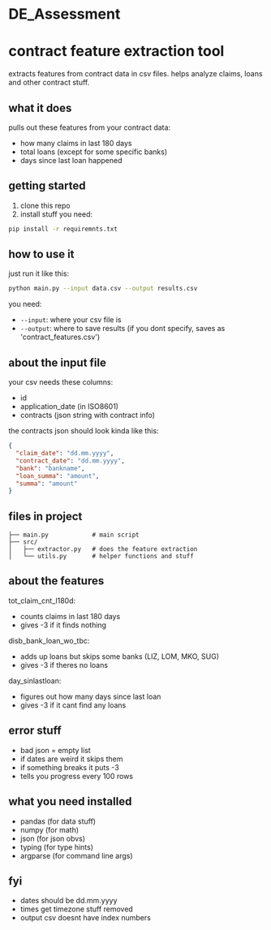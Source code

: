 # DE_Assessment

# contract feature extraction tool

extracts features from contract data in csv files. helps analyze claims, loans and other contract stuff.

## what it does

pulls out these features from your contract data:

- how many claims in last 180 days
- total loans (except for some specific banks)
- days since last loan happened

## getting started

1. clone this repo
2. install stuff you need:

```bash
pip install -r requiremnts.txt
```

## how to use it

just run it like this:

```bash
python main.py --input data.csv --output results.csv
```

you need:

- `--input`: where your csv file is
- `--output`: where to save results (if you dont specify, saves as 'contract_features.csv')

## about the input file

your csv needs these columns:

- id
- application_date (in ISO8601)
- contracts (json string with contract info)

the contracts json should look kinda like this:

```json
{
  "claim_date": "dd.mm.yyyy",
  "contract_date": "dd.mm.yyyy",
  "bank": "bankname",
  "loan_summa": "amount",
  "summa": "amount"
}
```

## files in project

```
├── main.py            # main script
├── src/
│   ├── extractor.py   # does the feature extraction
│   └── utils.py       # helper functions and stuff
```

## about the features

tot_claim_cnt_l180d:

- counts claims in last 180 days
- gives -3 if it finds nothing

disb_bank_loan_wo_tbc:

- adds up loans but skips some banks (LIZ, LOM, MKO, SUG)
- gives -3 if theres no loans

day_sinlastloan:

- figures out how many days since last loan
- gives -3 if it cant find any loans

## error stuff

- bad json = empty list
- if dates are weird it skips them
- if something breaks it puts -3
- tells you progress every 100 rows

## what you need installed

- pandas (for data stuff)
- numpy (for math)
- json (for json obvs)
- typing (for type hints)
- argparse (for command line args)

## fyi

- dates should be dd.mm.yyyy
- times get timezone stuff removed
- output csv doesnt have index numbers
